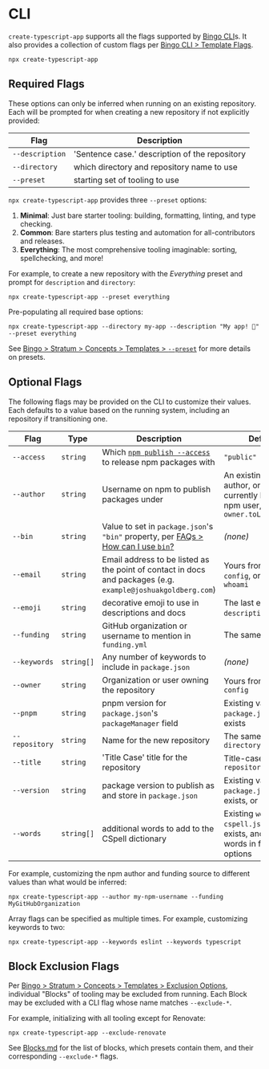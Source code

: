 # CLI

`create-typescript-app` supports all the flags supported by [Bingo CLI](https://www.create.bingo/cli)s.
It also provides a collection of custom flags per [Bingo CLI > Template Flags](https://www.create.bingo/cli#template-flags).

```shell
npx create-typescript-app
```

## Required Flags

These options can only be inferred when running on an existing repository.
Each will be prompted for when creating a new repository if not explicitly provided:

| Flag            | Description                                    |
| --------------- | ---------------------------------------------- |
| `--description` | 'Sentence case.' description of the repository |
| `--directory`   | which directory and repository name to use     |
| `--preset`      | starting set of tooling to use                 |

`npx create-typescript-app` provides three `--preset` options:

1. **Minimal**: Just bare starter tooling: building, formatting, linting, and type checking.
2. **Common**: Bare starters plus testing and automation for all-contributors and releases.
3. **Everything**: The most comprehensive tooling imaginable: sorting, spellchecking, and more!

For example, to create a new repository with the _Everything_ preset and prompt for `description` and `directory`:

```shell
npx create-typescript-app --preset everything
```

Pre-populating all required base options:

```shell
npx create-typescript-app --directory my-app --description "My app! 💖" --preset everything
```

See [Bingo > Stratum > Concepts > Templates > `--preset`](https://www.create.bingo/engines/stratum/concepts/templates#--preset) for more details on presets.

## Optional Flags

The following flags may be provided on the CLI to customize their values.
Each defaults to a value based on the running system, including an repository if transitioning one.

| Flag           | Type       | Description                                                                                                         | Default                                                                                        |
| -------------- | ---------- | ------------------------------------------------------------------------------------------------------------------- | ---------------------------------------------------------------------------------------------- |
| `--access`     | `string`   | Which [`npm publish --access`](https://docs.npmjs.com/cli/commands/npm-publish#access) to release npm packages with | `"public"`                                                                                     |
| `--author`     | `string`   | Username on npm to publish packages under                                                                           | An existing npm author, or the currently logged in npm user, or `owner.toLowerCase()`          |
| `--bin`        | `string`   | Value to set in `package.json`'s `"bin"` property, per [FAQs > How can I use `bin`?](./FAQs.md#how-can-i-use-bin)   | _(none)_                                                                                       |
| `--email`      | `string`   | Email address to be listed as the point of contact in docs and packages (e.g. `example@joshuakgoldberg.com`)        | Yours from `gh`, `git config`, or `npm whoami`                                                 |
| `--emoji`      | `string`   | decorative emoji to use in descriptions and docs                                                                    | The last emoji from `description`, or `"💖"`                                                   |
| `--funding`    | `string`   | GitHub organization or username to mention in `funding.yml`                                                         | The same as `owner`                                                                            |
| `--keywords`   | `string[]` | Any number of keywords to include in `package.json`                                                                 | _(none)_                                                                                       |
| `--owner`      | `string`   | Organization or user owning the repository                                                                          | Yours from `gh` or `git config`                                                                |
| `--pnpm`       | `string`   | pnpm version for `package.json`'s `packageManager` field                                                            | Existing value in `package.json` if it exists                                                  |
| `--repository` | `string`   | Name for the new repository                                                                                         | The same as `--directory`                                                                      |
| `--title`      | `string`   | 'Title Case' title for the repository                                                                               | Title-cased `repository`                                                                       |
| `--version`    | `string`   | package version to publish as and store in `package.json`                                                           | Existing value in `package.json` if it exists, or `"0.0.0"`                                    |
| `--words`      | `string[]` | additional words to add to the CSpell dictionary                                                                    | Existing `words` in a `cspell.json` file if it exists, and any new words in from other options |

For example, customizing the npm author and funding source to different values than what would be inferred:

```shell
npx create-typescript-app --author my-npm-username --funding MyGitHubOrganization
```

Array flags can be specified as multiple times.
For example, customizing keywords to two:

```shell
npx create-typescript-app --keywords eslint --keywords typescript
```

## Block Exclusion Flags

Per [Bingo > Stratum > Concepts > Templates > Exclusion Options](https://www.create.bingo/engines/stratum/concepts/templates#exclusion-options), individual "Blocks" of tooling may be excluded from running.
Each Block may be excluded with a CLI flag whose name matches `--exclude-*`.

For example, initializing with all tooling except for Renovate:

```shell
npx create-typescript-app --exclude-renovate
```

See [Blocks.md](./Blocks.md) for the list of blocks, which presets contain them, and their corresponding `--exclude-*` flags.
